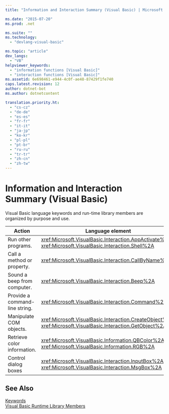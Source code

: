 ```yaml
---
title: "Information and Interaction Summary (Visual Basic) | Microsoft Docs"

ms.date: "2015-07-20"
ms.prod: .net

ms.suite: ""
ms.technology: 
  - "devlang-visual-basic"

ms.topic: "article"
dev_langs: 
  - "VB"
helpviewer_keywords: 
  - "information functions [Visual Basic]"
  - "interaction functions [Visual Basic]"
ms.assetid: 6e698461-e944-4c0f-ae48-87429f1fe740
caps.latest.revision: 12
author: dotnet-bot
ms.author: dotnetcontent

translation.priority.ht: 
  - "cs-cz"
  - "de-de"
  - "es-es"
  - "fr-fr"
  - "it-it"
  - "ja-jp"
  - "ko-kr"
  - "pl-pl"
  - "pt-br"
  - "ru-ru"
  - "tr-tr"
  - "zh-cn"
  - "zh-tw"
---
```

# Information and Interaction Summary (Visual Basic)
Visual Basic language keywords and run-time library members are organized by purpose and use.  
  
|Action|Language element|  
|------------|----------------------|  
|Run other programs.|<xref:Microsoft.VisualBasic.Interaction.AppActivate%2A>, <xref:Microsoft.VisualBasic.Interaction.Shell%2A>|  
|Call a method or property.|<xref:Microsoft.VisualBasic.Interaction.CallByName%2A>|  
|Sound a beep from computer.|<xref:Microsoft.VisualBasic.Interaction.Beep%2A>|  
|Provide a command-line string.|<xref:Microsoft.VisualBasic.Interaction.Command%2A>|  
|Manipulate COM objects.|<xref:Microsoft.VisualBasic.Interaction.CreateObject%2A>, <xref:Microsoft.VisualBasic.Interaction.GetObject%2A>|  
|Retrieve color information.|<xref:Microsoft.VisualBasic.Information.QBColor%2A>, <xref:Microsoft.VisualBasic.Information.RGB%2A>|  
|Control dialog boxes|<xref:Microsoft.VisualBasic.Interaction.InputBox%2A>, <xref:Microsoft.VisualBasic.Interaction.MsgBox%2A>|  
  
## See Also  
 [Keywords](../../../visual-basic/language-reference/keywords/index.md)   
 [Visual Basic Runtime Library Members](../../../visual-basic/language-reference/runtime-library-members.md)
